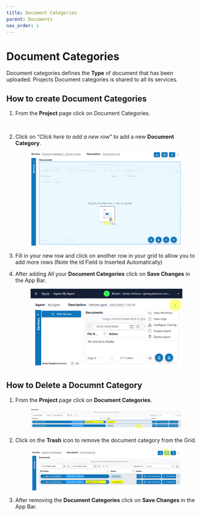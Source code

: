 ```yaml
---
title: Document Categories
parent: Documents
nav_order: 1
---
```


# Document Categories

Document categories defines the **Type** of document that has been uploaded. Projects Document categories is shared to all its services.

## How to create Document Categories

1.  From the **Project** page click on Document Categories.

    <figure><img src="../.gitbook/assets/image (45) (2).png" alt=""><figcaption></figcaption></figure>
2.  Click on “_Click here to add a new row_” to add a new **Document Category**.

    <figure><img src="../.gitbook/assets/image (14) (1).png" alt=""><figcaption></figcaption></figure>
3. Fill in your new row and click on another row in your grid to allow you to add more rows (Note the Id Field is Inserted Automatically)
4.  After adding All your **Document Categories** click on **Save Changes** in the App Bar.

    <figure><img src="../.gitbook/assets/image (51) (1).png" alt=""><figcaption></figcaption></figure>

## How to Delete a Documnt Category

1.  From the **Project** page click on **Document Categories**.

    <figure><img src="../.gitbook/assets/image (60) (1).png" alt=""><figcaption></figcaption></figure>
2.  Click on the **Trash** icon to remove the document category from the Grid.

    <figure><img src="../.gitbook/assets/image (74).png" alt=""><figcaption></figcaption></figure>
3. After removing the **Document Categories** click on **Save Changes** in the App Bar.
